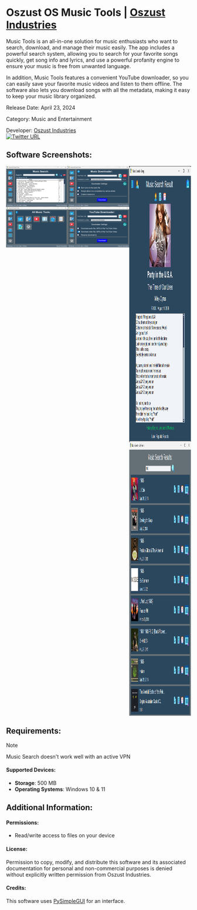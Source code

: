 # Oszust OS Music Tools | [Oszust Industries](https://github.com/Oszust-Industries)

Music Tools is an all-in-one solution for music enthusiasts who want to search, download, and manage their music easily. The app includes a powerful search system, allowing you to search for your favorite songs quickly, get song info and lyrics, and use a powerful profanity engine to ensure your music is free from unwanted language.

In addition, Music Tools features a convenient YouTube downloader, so you can easily save your favorite music videos and listen to them offline. The software also lets you download songs with all the metadata, making it easy to keep your music library organized.

Release Date: April 23, 2024

Category: Music and Entertainment

Developer: [Oszust Industries](https://github.com/Oszust-Industries)
<br /> [![Twitter URL](https://img.shields.io/twitter/url/https/twitter.com/bukotsunikki.svg?style=social&label=Follow%20%40OszustOS)](https://twitter.com/OszustOS)

## Software Screenshots:

<div style="display: flex; justify-content: center; align-items: flex-start;">
  <div style="flex: 1; text-align: center;">
    <img src="/Screenshots/Home.png?" alt="Home image" width="400" style="vertical-align: top;">
    <img src="/Screenshots/Music%20Tools.png?" alt="Music Tools app image" width="400" style="vertical-align: top;">
  </div>
  <div style="flex: 1; text-align: center;">
    <img src="/Screenshots/Music%20Downloader.png?" alt="Music Downloader image" width="400" style="vertical-align: top;">
    <img src="/Screenshots/YouTube%20Downloader.png?" alt="YouTube Downloader image" width="400" style="vertical-align: top;">
  </div>
  <div style="flex: 1; text-align: center;">
    <img src="/Screenshots/Music%20Search.png?" alt="Music Search image" width="400" height="750" style="vertical-align: top;">
    <img src="/Screenshots/Music%20List%20Search.png?" alt="Music List Search image" width="400" height="750" style="vertical-align: top;">
  </div>
</div>

## Requirements:

> [!NOTE]
> Music Search doesn't work well with an active VPN
#### Supported Devices:

* **Storage**: 500 MB
* **Operating Systems**: Windows 10 & 11

## Additional Information:

#### Permissions: 
* Read/write access to files on your device

#### License:

Permission to copy, modify, and distribute this software and its associated documentation for personal and non-commercial purposes is denied without explicitly written permission from Oszust Industries.

#### Credits:

This software uses [PySimpleGUI](https://github.com/PySimpleGUI/PySimpleGUI) for an interface.
